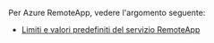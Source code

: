 Per Azure RemoteApp, vedere l'argomento seguente:

- [Limiti e valori predefiniti del servizio RemoteApp](../articles/remoteapp/remoteapp-servicelimits.md)

<!---HONumber=62-->